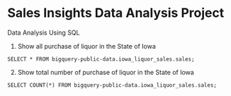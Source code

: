 # Sales Insights Data Analysis Project

Data Analysis Using SQL

1. Show all purchase of liquor in the State of Iowa

`SELECT * FROM bigquery-public-data.iowa_liquor_sales.sales;`
  
2. Show total number of purchase of liquor in the State of Iowa

`SELECT COUNT(*) FROM bigquery-public-data.iowa_liquor_sales.sales;`


